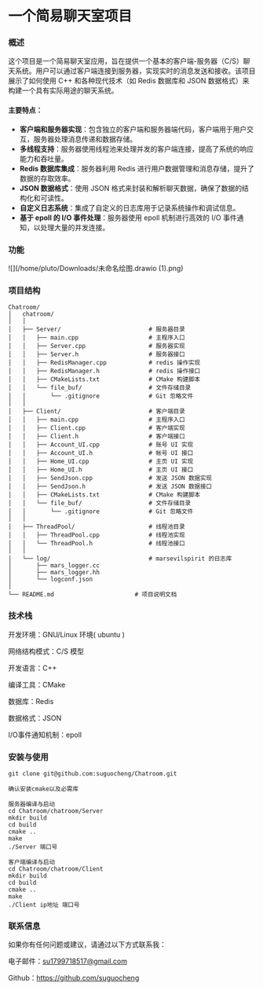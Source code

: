 # 一个简易聊天室项目

### 概述

这个项目是一个简易聊天室应用，旨在提供一个基本的客户端-服务器（C/S）聊天系统。用户可以通过客户端连接到服务器，实现实时的消息发送和接收。该项目展示了如何使用 C++ 和各种现代技术（如 Redis 数据库和 JSON 数据格式）来构建一个具有实际用途的聊天系统。

#### 主要特点：

- **客户端和服务器实现**：包含独立的客户端和服务器端代码，客户端用于用户交互，服务器处理消息传递和数据存储。
- **多线程支持**：服务器使用线程池来处理并发的客户端连接，提高了系统的响应能力和吞吐量。
- **Redis 数据库集成**：服务器利用 Redis 进行用户数据管理和消息存储，提升了数据的存取效率。
- **JSON 数据格式**：使用 JSON 格式来封装和解析聊天数据，确保了数据的结构化和可读性。
- **自定义日志系统**：集成了自定义的日志库用于记录系统操作和调试信息。
- **基于 epoll 的 I/O 事件处理**：服务器使用 epoll 机制进行高效的 I/O 事件通知，以处理大量的并发连接。

### 功能



![](/home/pluto/Downloads/未命名绘图.drawio (1).png)



### 项目结构 

```
Chatroom/
│   chatroom/
│   │
│   ├── Server/                   		# 服务器目录
│   │   ├── main.cpp            		# 主程序入口
│   │   ├── Server.cpp          		# 服务器实现
│   │   ├── Server.h   					# 服务器接口
│   │	├── RedisManager.cpp          	# redis 操作实现
│   │   ├── RedisManager.h 				# redis 操作接口
│   │	├── CMakeLists.txt          	# CMake 构建脚本
│   │   └── file_buf/  					# 文件存储目录
│   │		└── .gitignore				# Git 忽略文件
│   │
│   ├── Client/     					# 客户端目录
│   │   ├── main.cpp            		# 主程序入口
│   │   ├── Client.cpp 					# 客户端实现
│   │   ├── Client.h            		# 客户端接口
│   │   ├── Account_UI.cpp 				# 账号 UI 实现
│   │   ├── Account_UI.h            	# 帐号 UI 接口
│   │   ├── Home_UI.cpp 				# 主页 UI 实现
│   │   ├── Home_UI.h  					# 主页 UI 接口
│   │   ├── SendJson.cpp 				# 发送 JSON 数据实现
│   │   ├── SendJson.h  				# 发送 JSON 数据接口
│   │   ├── CMakeLists.txt 				# CMake 构建脚本
│   │   └── file_buf/ 					# 文件存储目录
│   │		└── .gitignore				# Git 忽略文件
│   │
│   ├── ThreadPool/             		# 线程池目录
│   │   ├── ThreadPool.cpp     			# 线程池实现
│   │   └── ThreadPool.h     			# 线程池接口
│   │
│   └── log/                  			# marsevilspirit 的日志库
│       ├── mars_logger.cc 
│       ├── mars_logger.hh
│       └── logconf.json               
│            
└── README.md                    	# 项目说明文档 
```

### 技术栈

开发环境：GNU/Linux 环境( ubuntu )

网络结构模式：C/S 模型

开发语言：C++

编译工具：CMake

数据库：Redis

数据格式：JSON

I/O事件通知机制：epoll

### 安装与使用

```shell
git clone git@github.com:suguocheng/Chatroom.git

确认安装cmake以及必需库

服务器编译与启动
cd Chatroom/chatroom/Server
mkdir build
cd build
cmake ..
make
./Server 端口号

客户端编译与启动
cd Chatroom/chatroom/Client
mkdir build
cd build
cmake ..
make
./Client ip地址 端口号
```

### 联系信息

如果你有任何问题或建议，请通过以下方式联系我：

电子邮件：su1799718517@gmail.com

Github：https://github.com/suguocheng